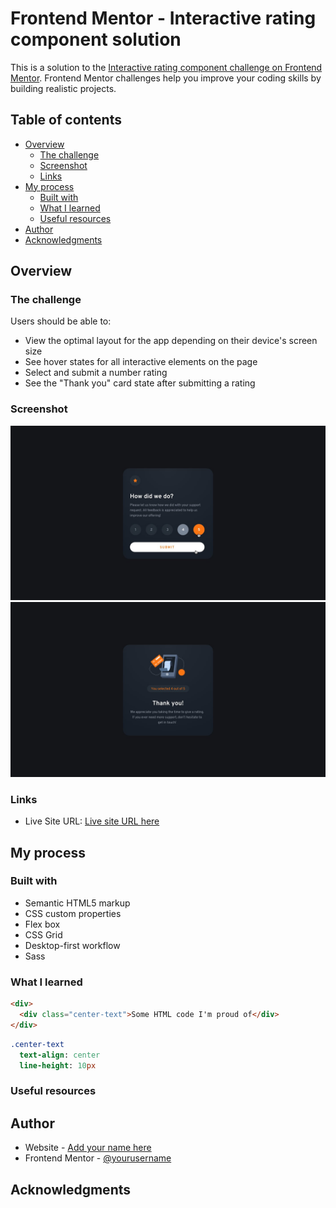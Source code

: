 # Frontend Mentor - Interactive rating component solution

This is a solution to the [Interactive rating component challenge on Frontend Mentor](https://www.frontendmentor.io/challenges/interactive-rating-component-koxpeBUmI). Frontend Mentor challenges help you improve your coding skills by building realistic projects.

## Table of contents

- [Overview](#overview)
  - [The challenge](#the-challenge)
  - [Screenshot](#screenshot)
  - [Links](#links)
- [My process](#my-process)
  - [Built with](#built-with)
  - [What I learned](#what-i-learned)
  - [Useful resources](#useful-resources)
- [Author](#author)
- [Acknowledgments](#acknowledgments)

## Overview

### The challenge

Users should be able to:

- View the optimal layout for the app depending on their device's screen size
- See hover states for all interactive elements on the page
- Select and submit a number rating
- See the "Thank you" card state after submitting a rating

### Screenshot

![](./design/active-states.jpg)
![](./design/desktop-thank-you-state.jpg)

### Links

- Live Site URL: [Live site URL here](https://your-live-site-url.com)

## My process

### Built with

- Semantic HTML5 markup
- CSS custom properties
- Flex box
- CSS Grid
- Desktop-first workflow
- Sass

### What I learned

```html
<div>
  <div class="center-text">Some HTML code I'm proud of</div>
</div>
```

```sass
.center-text
  text-align: center
  line-height: 10px
```

### Useful resources

## Author

- Website - [Add your name here](https://www.your-site.com)
- Frontend Mentor - [@yourusername](https://www.frontendmentor.io/profile/yourusername)

## Acknowledgments
